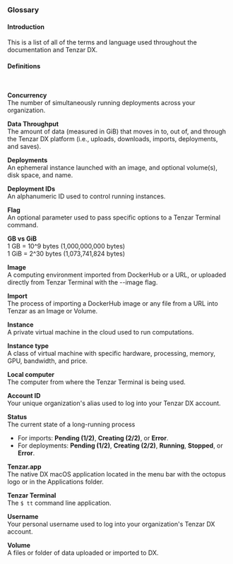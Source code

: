 ### Glossary

#### Introduction

This is a list of all of the terms and language used throughout the documentation and Tenzar DX.

#### Definitions

<br/>

**Concurrency** <br/> The number of simultaneously running deployments across your organization.

**Data Throughput** <br/> The amount of data (measured in GiB) that moves in to, out of, and through the Tenzar DX platform (i.e., uploads, downloads, imports, deployments, and saves).

**Deployments** <br/> An ephemeral instance launched with an image, and optional volume(s), disk space, and name.

**Deployment IDs** <br/> An alphanumeric ID used to control running instances.

**Flag** <br/> An optional parameter used to pass specific options to a Tenzar Terminal command.

**GB vs GiB** <br/> 1 GB = 10^9 bytes (1,000,000,000 bytes)    
 1 GiB = 2^30 bytes (1,073,741,824 bytes)

**Image** <br/> A computing environment imported from DockerHub or a URL, or uploaded directly from Tenzar Terminal with the --image flag.

**Import** <br/> The process of importing a DockerHub image or any file from a URL into Tenzar as an Image or Volume.

**Instance** <br/> A private virtual machine in the cloud used to run computations.

**Instance type** <br/> A class of virtual machine with specific hardware, processing, memory, GPU, bandwidth, and price.

**Local computer**<br/> The computer from where the Tenzar Terminal is being used.

**Account ID** <br/> Your unique organization's alias used to log into your Tenzar DX account.

**Status** <br/> The current state of a long-running process <br/>
  - For imports: **Pending (1/2)**, **Creating (2/2)**, or **Error**.
  - For deployments: **Pending (1/2)**, **Creating (2/2)**, **Running**, **Stopped**, or **Error**.

**Tenzar.app** <br/> The native DX macOS application located in the menu bar with the octopus logo or in the Applications folder.

**Tenzar Terminal** <br/> The `$ tt` command line application.

**Username** <br/> Your personal username used to log into your organization's Tenzar DX account.

**Volume** <br/> A files or folder of data uploaded or imported to DX.
